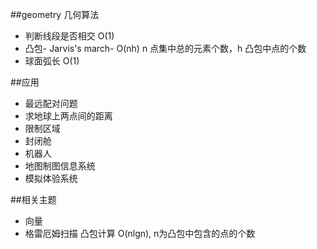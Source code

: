##geometry 几何算法

* 判断线段是否相交 O(1)
* 凸包- Jarvis's march- O(nh) n 点集中总的元素个数，h 凸包中点的个数
* 球面弧长 O(1)

##应用

* 最远配对问题
* 求地球上两点间的距离
* 限制区域
* 封闭舱
* 机器人
* 地图制图信息系统
* 模拟体验系统

##相关主题

* 向量
* 格雷厄姆扫描 凸包计算 O(nlgn), n为凸包中包含的点的个数
